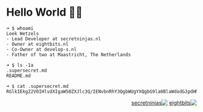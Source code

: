 # Hello World 🧔🏻


```console
➜ $ whoami
Loek Wetzels
- Lead Developer at secretninjas.nl
- Owner at eightbits.nl
- Co-Owner at develop-s.nl
- Father of two at Maastricht, The Netherlands  

➜ $ ls -1a
.supersecret.md
README.md

➜ $ cat .supersecret.md
RGlkIEkgZ2V0IHlvdXIgaW50ZXJlc3Q/IENvbnRhY3QgbWUgYXQgbG9la0BlaWdodGJpdHMubmw=
```

<div dir="rtl">
<a href="http://eightbits.nl" target="_blank" rel="noopener"><img alt="eightbits" src="https://avatars.githubusercontent.com/u/79838195?s=64" /></a>
<a href="http://secretninjas.nl" target="_blank" rel="noopener"><img alt="secretninjas" src="https://avatars.githubusercontent.com/u/48315476?s=64" /></a>
</div>
